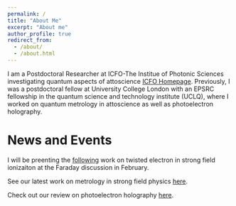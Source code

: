 ```yaml
---
permalink: /
title: "About Me"
excerpt: "About me"
author_profile: true
redirect_from:
  - /about/
  - /about.html
---
```

I am a Postdoctoral Researcher at ICFO-The Institue of Photonic Sciences investigating quantum aspects of attoscience [ICFO Homepage](https://www.icfo.es/lang/about-icfo/people/people_details?people_id=1865).
Previously, I was a postdoctoral fellow at University College London with an EPSRC fellowship in the quantum science and technology institute (UCLQ), where I worked on quantum metrology in attoscience as well as photoelectron holography.






News and Events
=================
I will be preenting the [following](https://pubs.rsc.org/en/content/articlehtml/2020/fd/d0fd00105h) work on twisted electron in strong field ionizaiton at the Faraday discussion in February.

See our latest work on metrology in strong field physics [here](https://arxiv.org/pdf/2008.10070.pdf).

Check out our review on photoelectron holography [here](https://iopscience.iop.org/article/10.1088/1361-6633/ab5c91).

<!---
Reviewer of the month
------------------------------
I was listed as [reviewer of the month](https://www.nature.com/commsphys/referees/outstanding-referees) for October 2020 by the journal [Communication Physics Nature](https://www.nature.com/commsphys/)

Quantum Battles in Attoscience
------------------------------
I helped organise the fully online UCL based conference quantum battles in attoscience, which was held July 1-3. Check out the [website](https://www.quantumbattles.com/)
for more details. All the talks, including the battle I was involved in, are available on the [YouTube channel](https://www.youtube.com/channel/UCBg-O7WZ8gZLBb6jTWn-McA/featured).
-->
